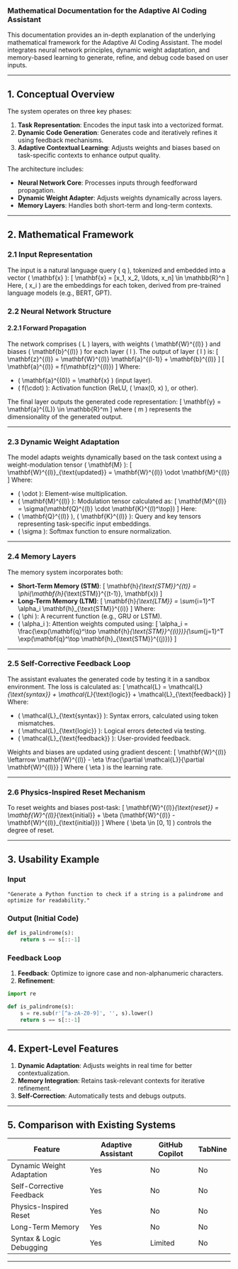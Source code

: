 ### **Mathematical Documentation for the Adaptive AI Coding Assistant**

This documentation provides an in-depth explanation of the underlying mathematical framework for the Adaptive AI Coding Assistant. The model integrates neural network principles, dynamic weight adaptation, and memory-based learning to generate, refine, and debug code based on user inputs.

---

## **1. Conceptual Overview**

The system operates on three key phases:
1. **Task Representation**: Encodes the input task into a vectorized format.
2. **Dynamic Code Generation**: Generates code and iteratively refines it using feedback mechanisms.
3. **Adaptive Contextual Learning**: Adjusts weights and biases based on task-specific contexts to enhance output quality.

The architecture includes:
- **Neural Network Core**: Processes inputs through feedforward propagation.
- **Dynamic Weight Adapter**: Adjusts weights dynamically across layers.
- **Memory Layers**: Handles both short-term and long-term contexts.

---

## **2. Mathematical Framework**

### **2.1 Input Representation**
The input is a natural language query \( q \), tokenized and embedded into a vector \( \mathbf{x} \):
\[
\mathbf{x} = [x_1, x_2, \ldots, x_n] \in \mathbb{R}^n
\]
Here, \( x_i \) are the embeddings for each token, derived from pre-trained language models (e.g., BERT, GPT).

### **2.2 Neural Network Structure**

#### **2.2.1 Forward Propagation**
The network comprises \( L \) layers, with weights \( \mathbf{W}^{(l)} \) and biases \( \mathbf{b}^{(l)} \) for each layer \( l \). The output of layer \( l \) is:
\[
\mathbf{z}^{(l)} = \mathbf{W}^{(l)} \mathbf{a}^{(l-1)} + \mathbf{b}^{(l)}
\]
\[
\mathbf{a}^{(l)} = f(\mathbf{z}^{(l)})
\]
Where:
- \( \mathbf{a}^{(0)} = \mathbf{x} \) (input layer).
- \( f(\cdot) \): Activation function (ReLU, \( \max(0, x) \), or other).

The final layer outputs the generated code representation:
\[
\mathbf{y} = \mathbf{a}^{(L)} \in \mathbb{R}^m
\]
where \( m \) represents the dimensionality of the generated output.

---

### **2.3 Dynamic Weight Adaptation**

The model adapts weights dynamically based on the task context using a weight-modulation tensor \( \mathbf{M} \):
\[
\mathbf{W}^{(l)}_{\text{updated}} = \mathbf{W}^{(l)} \odot \mathbf{M}^{(l)}
\]
Where:
- \( \odot \): Element-wise multiplication.
- \( \mathbf{M}^{(l)} \): Modulation tensor calculated as:
\[
\mathbf{M}^{(l)} = \sigma(\mathbf{Q}^{(l)} \cdot \mathbf{K}^{(l)^\top})
\]
Here:
- \( \mathbf{Q}^{(l)} \), \( \mathbf{K}^{(l)} \): Query and key tensors representing task-specific input embeddings.
- \( \sigma \): Softmax function to ensure normalization.

---

### **2.4 Memory Layers**

The memory system incorporates both:
- **Short-Term Memory (STM)**:
\[
\mathbf{h}_{\text{STM}}^{(t)} = \phi(\mathbf{h}_{\text{STM}}^{(t-1)}, \mathbf{x})
\]
- **Long-Term Memory (LTM)**:
\[
\mathbf{h}_{\text{LTM}} = \sum_{i=1}^T \alpha_i \mathbf{h}_{\text{STM}}^{(i)}
\]
Where:
- \( \phi \): A recurrent function (e.g., GRU or LSTM).
- \( \alpha_i \): Attention weights computed using:
\[
\alpha_i = \frac{\exp(\mathbf{q}^\top \mathbf{h}_{\text{STM}}^{(i)})}{\sum_{j=1}^T \exp(\mathbf{q}^\top \mathbf{h}_{\text{STM}}^{(j)})}
\]

---

### **2.5 Self-Corrective Feedback Loop**

The assistant evaluates the generated code by testing it in a sandbox environment. The loss is calculated as:
\[
\mathcal{L} = \mathcal{L}_{\text{syntax}} + \mathcal{L}_{\text{logic}} + \mathcal{L}_{\text{feedback}}
\]
Where:
- \( \mathcal{L}_{\text{syntax}} \): Syntax errors, calculated using token mismatches.
- \( \mathcal{L}_{\text{logic}} \): Logical errors detected via testing.
- \( \mathcal{L}_{\text{feedback}} \): User-provided feedback.

Weights and biases are updated using gradient descent:
\[
\mathbf{W}^{(l)} \leftarrow \mathbf{W}^{(l)} - \eta \frac{\partial \mathcal{L}}{\partial \mathbf{W}^{(l)}}
\]
Where \( \eta \) is the learning rate.

---

### **2.6 Physics-Inspired Reset Mechanism**

To reset weights and biases post-task:
\[
\mathbf{W}^{(l)}_{\text{reset}} = \mathbf{W}^{(l)}_{\text{initial}} + \beta (\mathbf{W}^{(l)} - \mathbf{W}^{(l)}_{\text{initial}})
\]
Where \( \beta \in [0, 1] \) controls the degree of reset.

---

## **3. Usability Example**

### **Input**
```plaintext
"Generate a Python function to check if a string is a palindrome and optimize for readability."
```

### **Output (Initial Code)**
```python
def is_palindrome(s):
    return s == s[::-1]
```

### **Feedback Loop**
1. **Feedback**: Optimize to ignore case and non-alphanumeric characters.
2. **Refinement**:
```python
import re

def is_palindrome(s):
    s = re.sub(r'[^a-zA-Z0-9]', '', s).lower()
    return s == s[::-1]
```

---

## **4. Expert-Level Features**

1. **Dynamic Adaptation**: Adjusts weights in real time for better contextualization.
2. **Memory Integration**: Retains task-relevant contexts for iterative refinement.
3. **Self-Correction**: Automatically tests and debugs outputs.

---

## **5. Comparison with Existing Systems**

| **Feature**                  | **Adaptive Assistant**             | **GitHub Copilot**       | **TabNine**             |
|------------------------------|-------------------------------------|--------------------------|-------------------------|
| Dynamic Weight Adaptation    | Yes                                 | No                       | No                      |
| Self-Corrective Feedback     | Yes                                 | No                       | No                      |
| Physics-Inspired Reset       | Yes                                 | No                       | No                      |
| Long-Term Memory             | Yes                                 | No                       | No                      |
| Syntax & Logic Debugging     | Yes                                 | Limited                  | No                      |

---

